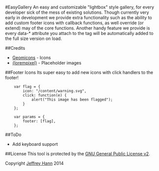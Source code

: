 #EasyGallery
An easy and customizable "lightbox" style gallery, for every developer sick of the mess of existing solutions. 
Though currently very early in development we provide extra functionality such as the ability to add custom footer
icons with callback functions, as well override (or extend) may of the core functions.
Another handy feature we provide is every data-\* attribute you attach to the <a /> tag will be automatically added to the full size version on load.


##Credits
* [Geomicons](https://www.iconfinder.com/iconsets/geomicons) - Icons
* [{lorempixel}](http://lorempixel.com/) - Placeholder images

##Footer Icons
Its super easy to add new icons with click handlers to the footer!
```
    var flag = {
        icon: "/content/warning.svg",
        click: function(e) {
            alert("This image has been flagged");
        }
    };

    var params = {
        footer: [flag],
    };
```

##ToDo
* Add keyboard support

##License
This tool is protected by the [GNU General Public License v2](http://www.gnu.org/licenses/gpl-2.0.html).

Copyright [Jeffrey Hann](http://jeffreyhann.ca/) 2014
